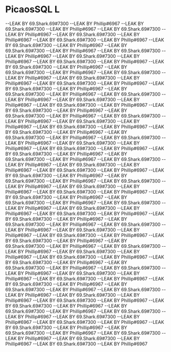 # PicaosSQL L
--LEAK BY 69.Shark.69#7300
--LEAK BY Phillip#6967
--LEAK BY 69.Shark.69#7300
--LEAK BY Phillip#6967
--LEAK BY 69.Shark.69#7300
--LEAK BY Phillip#6967
--LEAK BY 69.Shark.69#7300
--LEAK BY Phillip#6967
--LEAK BY 69.Shark.69#7300
--LEAK BY Phillip#6967
--LEAK BY 69.Shark.69#7300
--LEAK BY Phillip#6967
--LEAK BY 69.Shark.69#7300
--LEAK BY Phillip#6967
--LEAK BY 69.Shark.69#7300
--LEAK BY Phillip#6967
--LEAK BY 69.Shark.69#7300
--LEAK BY Phillip#6967
--LEAK BY 69.Shark.69#7300
--LEAK BY Phillip#6967
--LEAK BY 69.Shark.69#7300
--LEAK BY Phillip#6967
--LEAK BY 69.Shark.69#7300
--LEAK BY Phillip#6967
--LEAK BY 69.Shark.69#7300
--LEAK BY Phillip#6967
--LEAK BY 69.Shark.69#7300
--LEAK BY Phillip#6967
--LEAK BY 69.Shark.69#7300
--LEAK BY Phillip#6967
--LEAK BY 69.Shark.69#7300
--LEAK BY Phillip#6967
--LEAK BY 69.Shark.69#7300
--LEAK BY Phillip#6967
--LEAK BY 69.Shark.69#7300
--LEAK BY Phillip#6967
--LEAK BY 69.Shark.69#7300
--LEAK BY Phillip#6967
--LEAK BY 69.Shark.69#7300
--LEAK BY Phillip#6967
--LEAK BY 69.Shark.69#7300
--LEAK BY Phillip#6967
--LEAK BY 69.Shark.69#7300
--LEAK BY Phillip#6967
--LEAK BY 69.Shark.69#7300
--LEAK BY Phillip#6967
--LEAK BY 69.Shark.69#7300
--LEAK BY Phillip#6967
--LEAK BY 69.Shark.69#7300
--LEAK BY Phillip#6967
--LEAK BY 69.Shark.69#7300
--LEAK BY Phillip#6967
--LEAK BY 69.Shark.69#7300
--LEAK BY Phillip#6967
--LEAK BY 69.Shark.69#7300
--LEAK BY Phillip#6967
--LEAK BY 69.Shark.69#7300
--LEAK BY Phillip#6967
--LEAK BY 69.Shark.69#7300
--LEAK BY Phillip#6967
--LEAK BY 69.Shark.69#7300
--LEAK BY Phillip#6967
--LEAK BY 69.Shark.69#7300
--LEAK BY Phillip#6967
--LEAK BY 69.Shark.69#7300
--LEAK BY Phillip#6967
--LEAK BY 69.Shark.69#7300
--LEAK BY Phillip#6967
--LEAK BY 69.Shark.69#7300
--LEAK BY Phillip#6967
--LEAK BY 69.Shark.69#7300
--LEAK BY Phillip#6967
--LEAK BY 69.Shark.69#7300
--LEAK BY Phillip#6967
--LEAK BY 69.Shark.69#7300
--LEAK BY Phillip#6967
--LEAK BY 69.Shark.69#7300
--LEAK BY Phillip#6967
--LEAK BY 69.Shark.69#7300
--LEAK BY Phillip#6967
--LEAK BY 69.Shark.69#7300
--LEAK BY Phillip#6967
--LEAK BY 69.Shark.69#7300
--LEAK BY Phillip#6967
--LEAK BY 69.Shark.69#7300
--LEAK BY Phillip#6967
--LEAK BY 69.Shark.69#7300
--LEAK BY Phillip#6967
--LEAK BY 69.Shark.69#7300
--LEAK BY Phillip#6967
--LEAK BY 69.Shark.69#7300
--LEAK BY Phillip#6967
--LEAK BY 69.Shark.69#7300
--LEAK BY Phillip#6967
--LEAK BY 69.Shark.69#7300
--LEAK BY Phillip#6967
--LEAK BY 69.Shark.69#7300
--LEAK BY Phillip#6967
--LEAK BY 69.Shark.69#7300
--LEAK BY Phillip#6967
--LEAK BY 69.Shark.69#7300
--LEAK BY Phillip#6967
--LEAK BY 69.Shark.69#7300
--LEAK BY Phillip#6967
--LEAK BY 69.Shark.69#7300
--LEAK BY Phillip#6967
--LEAK BY 69.Shark.69#7300
--LEAK BY Phillip#6967
--LEAK BY 69.Shark.69#7300
--LEAK BY Phillip#6967
--LEAK BY 69.Shark.69#7300
--LEAK BY Phillip#6967
--LEAK BY 69.Shark.69#7300
--LEAK BY Phillip#6967
--LEAK BY 69.Shark.69#7300
--LEAK BY Phillip#6967
--LEAK BY 69.Shark.69#7300
--LEAK BY Phillip#6967
--LEAK BY 69.Shark.69#7300
--LEAK BY Phillip#6967
--LEAK BY 69.Shark.69#7300
--LEAK BY Phillip#6967
--LEAK BY 69.Shark.69#7300
--LEAK BY Phillip#6967
--LEAK BY 69.Shark.69#7300
--LEAK BY Phillip#6967
--LEAK BY 69.Shark.69#7300
--LEAK BY Phillip#6967
--LEAK BY 69.Shark.69#7300
--LEAK BY Phillip#6967
--LEAK BY 69.Shark.69#7300
--LEAK BY Phillip#6967
--LEAK BY 69.Shark.69#7300
--LEAK BY Phillip#6967
--LEAK BY 69.Shark.69#7300
--LEAK BY Phillip#6967
--LEAK BY 69.Shark.69#7300
--LEAK BY Phillip#6967
--LEAK BY 69.Shark.69#7300
--LEAK BY Phillip#6967
--LEAK BY 69.Shark.69#7300
--LEAK BY Phillip#6967
--LEAK BY 69.Shark.69#7300
--LEAK BY Phillip#6967
--LEAK BY 69.Shark.69#7300
--LEAK BY Phillip#6967
--LEAK BY 69.Shark.69#7300
--LEAK BY Phillip#6967
--LEAK BY 69.Shark.69#7300
--LEAK BY Phillip#6967
